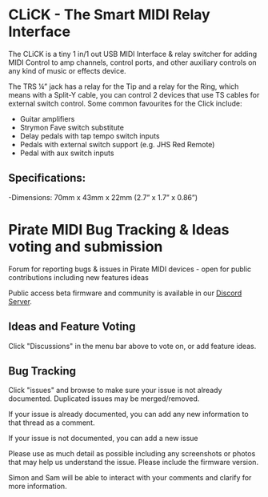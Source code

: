 # CLiCK - The Smart MIDI Relay Interface
The CLiCK is a tiny 1 in/1 out USB MIDI Interface & relay switcher for adding MIDI Control
to amp channels, control ports, and other auxiliary controls on any kind of music or
effects device.

The TRS ¼” jack has a relay for the Tip and a relay for the Ring, which means with a
Split-Y cable, you can control 2 devices that use TS cables for external switch control.
Some common favourites for the Click include:
- Guitar amplifiers
- Strymon Fave switch substitute
- Delay pedals with tap tempo switch inputs
- Pedals with external switch support (e.g. JHS Red Remote)
- Pedal with aux switch inputs

## Specifications:
-Dimensions: 70mm x 43mm x 22mm (2.7” x 1.7” x 0.86”)

# Pirate MIDI Bug Tracking & Ideas voting and submission
Forum for reporting bugs &amp; issues in Pirate MIDI devices - open for public contributions including new features ideas

Public access beta firmware and community is available in our [Discord Server](https://discord.gg/5nTPg6Qpgj).

## Ideas and Feature Voting
Click "Discussions" in the menu bar above to vote on, or add feature ideas. 

## Bug Tracking
Click "issues" and browse to make sure your issue is not already documented. Duplicated issues may be merged/removed.



If your issue is already documented, you can add any new information to that thread as a comment. 

If your issue is not documented, you can add a new issue



Please use as much detail as possible including any screenshots or photos that may help us understand the issue. Please include the firmware version. 

Simon and Sam will be able to interact with your comments and clarify for more information. 
